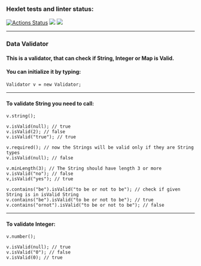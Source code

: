 ### Hexlet tests and linter status:
[![Actions Status](https://github.com/6londo9/java-project-78/workflows/hexlet-check/badge.svg)](https://github.com/6londo9/java-project-78/actions)
<a href="https://codeclimate.com/github/6londo9/java-project-78/maintainability"><img src="https://api.codeclimate.com/v1/badges/b8b5493b1386a2d74dac/maintainability" /></a>
<a href="https://codeclimate.com/github/6londo9/java-project-78/test_coverage"><img src="https://api.codeclimate.com/v1/badges/b8b5493b1386a2d74dac/test_coverage" /></a>
___
### Data Validator
#### This is a validator, that can check if String, Integer or Map is Valid.
#### You can initialize it by typing:
```
Validator v = new Validator;
```
___
#### To validate String you need to call:
```
v.string();

v.isValid(null); // true
v.isValid(2); // false
v.isValid("true"); // true

v.required(); // now the Strings will be valid only if they are String types
v.isValid(null); // false

v.minLength(3); // The String should have length 3 or more
v.isValid("no"); // false
v,isValid("yes"); // true

v.contains("be").isValid("to be or not to be"); // check if given String is in isValid String
v.contains("be").isValid("to be or not to be"); // true
v.contains("ornot").isValid("to be or not to be"); // false
```
___
#### To validate Integer:
```
v.number();

v.isValid(null); // true
v.isValid("0"); // false
v.isValid(0); // true